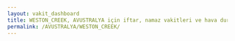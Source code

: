 ```yaml
---
layout: vakit_dashboard
title: WESTON_CREEK, AVUSTRALYA için iftar, namaz vakitleri ve hava durumu - ilçe/eyalet seç
permalink: /AVUSTRALYA/WESTON_CREEK/
---
```


<script type="text/javascript">
  var GLOBAL_COUNTRY = 'AVUSTRALYA';
  var GLOBAL_CITY = 'WESTON_CREEK';
  var GLOBAL_STATE = '';
  var lat = 72;
  var lon = 21;
</script>
